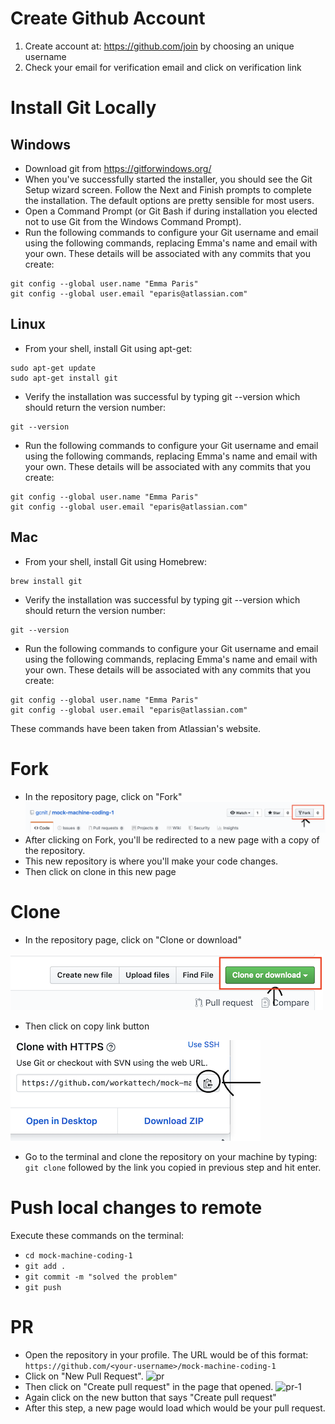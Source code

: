 # Create Github Account
1. Create account at: https://github.com/join by choosing an unique username
2. Check your email for verification email and click on verification link

# Install Git Locally

## Windows
- Download git from https://gitforwindows.org/
- When you've successfully started the installer, you should see the Git Setup wizard screen. Follow the Next and Finish prompts to complete the installation. The default options are pretty sensible for most users.
- Open a Command Prompt (or Git Bash if during installation you elected not to use Git from the Windows Command Prompt).
- Run the following commands to configure your Git username and email using the following commands, replacing Emma's name and email with your own. These details will be associated with any commits that you create:
```
git config --global user.name "Emma Paris"
git config --global user.email "eparis@atlassian.com"
```

## Linux
- From your shell, install Git using apt-get:
```   
sudo apt-get update
sudo apt-get install git
```
- Verify the installation was successful by typing git --version which should return the version number:
```
git --version
```
- Run the following commands to configure your Git username and email using the following commands, replacing Emma's name and email with your own. These details will be associated with any commits that you create:
```
git config --global user.name "Emma Paris"
git config --global user.email "eparis@atlassian.com"
```

## Mac
- From your shell, install Git using Homebrew:
```   
brew install git
```
- Verify the installation was successful by typing git --version which should return the version number:
```
git --version
```
- Run the following commands to configure your Git username and email using the following commands, replacing Emma's name and email with your own. These details will be associated with any commits that you create:
```
git config --global user.name "Emma Paris"
git config --global user.email "eparis@atlassian.com"
```

These commands have been taken from Atlassian's website.

# Fork
- In the repository page, click on "Fork"
![Fork](./fork.png)
- After clicking on Fork, you'll be redirected to a new page with a copy of the repository.
- This new repository is where you'll make your code changes.
- Then click on clone in this new page

# Clone
- In the repository page, click on "Clone or download"

![Clone](./clone.png)

- Then click on copy link button

![Clone-1](./clone-1.png)

- Go to the terminal and clone the repository on your machine by typing:
```git clone``` followed by the link you copied in previous step and hit enter.

# Push local changes to remote
Execute these commands on the terminal:
- ```cd mock-machine-coding-1```
- ```git add .```
- ```git commit -m "solved the problem"```
- ```git push```

# PR
- Open the repository in your profile. The URL would be of this format: ```https://github.com/<your-username>/mock-machine-coding-1```
- Click on "New Pull Request".
![pr](./pr.png)
- Then click on "Create pull request" in the page that opened.
![pr-1](./pr-1.png)
- Again click on the new button that says "Create pull request"
- After this step, a new page would load which would be your pull request.
